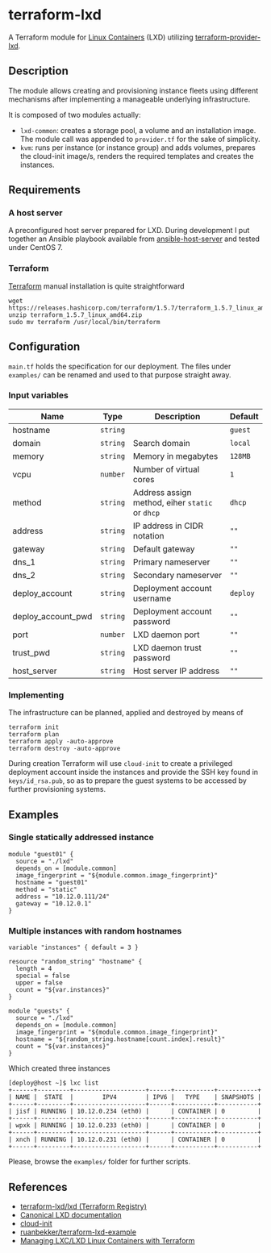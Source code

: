 # terraform-lxd

A Terraform module for [Linux Containers](https://github.com/canonical/lxd/)
(LXD) utilizing
[terraform-provider-lxd](https://github.com/terraform-lxd/terraform-provider-lxd).

## Description

The module allows creating and provisioning instance fleets using
different mechanisms after implementing a manageable underlying infrastructure.

It is composed of two modules actually:

* `lxd-common`: creates a storage pool, a volume and an installation image. The
module call was appended to `provider.tf` for the sake of simplicity.
* `kvm`: runs per instance (or instance group) and adds volumes, prepares the
cloud-init image/s, renders the required templates and creates the instances.

## Requirements

### A host server

A preconfigured host server prepared for LXD. During development I put
together an Ansible playbook available from
[ansible-host-server](https://github.com/jordibalcellss/ansible-host-server/)
and tested under CentOS 7.

### Terraform

[Terraform](https://www.terraform.io/) manual installation is quite
straightforward

```
wget https://releases.hashicorp.com/terraform/1.5.7/terraform_1.5.7_linux_amd64.zip
unzip terraform_1.5.7_linux_amd64.zip
sudo mv terraform /usr/local/bin/terraform
```

## Configuration

`main.tf` holds the specification for our deployment. The files under
`examples/` can be renamed and used to that purpose straight away.

### Input variables

| Name | Type | Description | Default |
| - | - | - | - |
| hostname | `string` | | `guest` |
| domain | `string` | Search domain | `local` |
| memory | `string` | Memory in megabytes | `128MB` |
| vcpu | `number` | Number of virtual cores | `1` |
| method | `string` | Address assign method, eiher `static` or `dhcp` | `dhcp` |
| address | `string` | IP address in CIDR notation | `""` |
| gateway | `string` | Default gateway | `""` |
| dns_1 | `string` | Primary nameserver | `""` |
| dns_2 | `string` | Secondary nameserver | `""` |
| deploy_account | `string` | Deployment account username | `deploy` |
| deploy_account_pwd | `string` | Deployment account password | `""` |
| port | `number` | LXD daemon port | `""` |
| trust_pwd | `string` | LXD daemon trust password | `""` |
| host_server | `string` | Host server IP address | `""` |

### Implementing

The infrastructure can be planned, applied and destroyed by means of

```
terraform init
terraform plan
terraform apply -auto-approve
terraform destroy -auto-approve
```

During creation Terraform will use `cloud-init` to create a privileged
deployment account inside the instances and provide the SSH key found in
`keys/id_rsa.pub`, so as to prepare the guest systems to be accessed by
further provisioning systems.

## Examples

### Single statically addressed instance

```hcl
module "guest01" {
  source = "./lxd"
  depends_on = [module.common]
  image_fingerprint = "${module.common.image_fingerprint}"
  hostname = "guest01"
  method = "static"
  address = "10.12.0.111/24"
  gateway = "10.12.0.1"
}
```

### Multiple instances with random hostnames

```hcl
variable "instances" { default = 3 }

resource "random_string" "hostname" {
  length = 4
  special = false
  upper = false
  count = "${var.instances}"
}

module "guests" {
  source = "./lxd"
  depends_on = [module.common]
  image_fingerprint = "${module.common.image_fingerprint}"
  hostname = "${random_string.hostname[count.index].result}"
  count = "${var.instances}"
}
```

Which created three instances

```
[deploy@host ~]$ lxc list
+------+---------+--------------------+------+-----------+-----------+
| NAME |  STATE  |        IPV4        | IPV6 |   TYPE    | SNAPSHOTS |
+------+---------+--------------------+------+-----------+-----------+
| jisf | RUNNING | 10.12.0.234 (eth0) |      | CONTAINER | 0         |
+------+---------+--------------------+------+-----------+-----------+
| wpxk | RUNNING | 10.12.0.233 (eth0) |      | CONTAINER | 0         |
+------+---------+--------------------+------+-----------+-----------+
| xnch | RUNNING | 10.12.0.231 (eth0) |      | CONTAINER | 0         |
+------+---------+--------------------+------+-----------+-----------+
```

Please, browse the `examples/` folder for further scripts.

## References

* [terraform-lxd/lxd (Terraform Registry)](https://registry.terraform.io/providers/terraform-lxd/lxd/latest/docs/)
* [Canonical LXD documentation](https://documentation.ubuntu.com/lxd/en/latest/)
* [cloud-init](https://cloudinit.readthedocs.io/en/latest/reference/)
* [ruanbekker/terraform-lxd-example](https://github.com/ruanbekker/terraform-lxd-example/)
* [Managing LXC/LXD Linux Containers with Terraform](https://number1.co.za/managing-lxc-lxd-linux-containers-with-terraform/)

